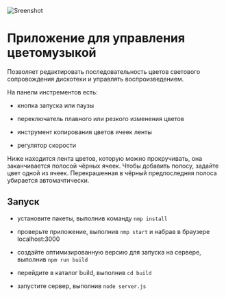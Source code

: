 ![Sreenshot](https://cs541601.userapi.com/c621703/v621703733/5eee/3IFzyNeuJs4.jpg)

# Приложение для управления цветомузыкой

Позволяет редактировать последовательность цветов светового сопровождения дискотеки и управлять воспроизведением.

На панели инстрементов есть:

- кнопка запуска или паузы

- переключатель плавного или резкого изменения цветов

- инструмент копирования цветов ячеек ленты

- регулятор скорости

Ниже находится лента цветов, которую можно прокручивать, она заканчивается полосой чёрных ячеек. Чтобы добавить полосу, задайте цвет одной из ячеек. Перекрашенная в чёрный предпоследняя полоса убирается автомачтически.

## Запуск

- установите пакеты, выполнив команду ```nmp install```

- проверьте приложение, выполнив ```nmp start``` и набрав в браузере localhost:3000

- создайте оптимизированную версию для запуска на сервере, выполнив ```npm run build```

- перейдите в каталог build, выполнив ```cd build```

- запустите сервер, выполнив ```node server.js```

